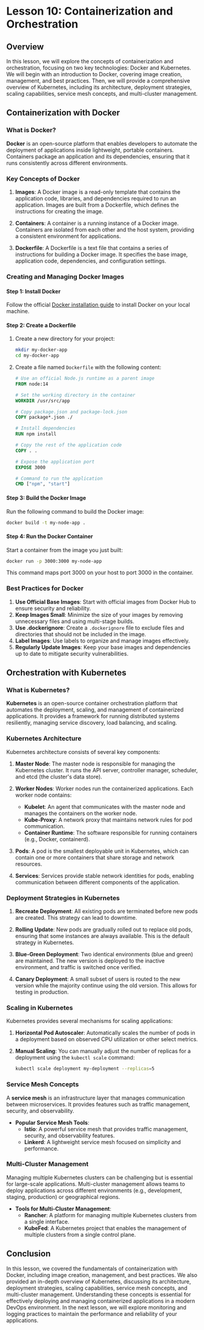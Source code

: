 # Lesson 10: Containerization and Orchestration

## Overview

In this lesson, we will explore the concepts of containerization and orchestration, focusing on two key technologies: Docker and Kubernetes. We will begin with an introduction to Docker, covering image creation, management, and best practices. Then, we will provide a comprehensive overview of Kubernetes, including its architecture, deployment strategies, scaling capabilities, service mesh concepts, and multi-cluster management.

## Containerization with Docker

### What is Docker?

**Docker** is an open-source platform that enables developers to automate the deployment of applications inside lightweight, portable containers. Containers package an application and its dependencies, ensuring that it runs consistently across different environments.

### Key Concepts of Docker

1. **Images**: A Docker image is a read-only template that contains the application code, libraries, and dependencies required to run an application. Images are built from a Dockerfile, which defines the instructions for creating the image.

2. **Containers**: A container is a running instance of a Docker image. Containers are isolated from each other and the host system, providing a consistent environment for applications.

3. **Dockerfile**: A Dockerfile is a text file that contains a series of instructions for building a Docker image. It specifies the base image, application code, dependencies, and configuration settings.

### Creating and Managing Docker Images

#### Step 1: Install Docker

Follow the official [Docker installation guide](https://docs.docker.com/get-docker/) to install Docker on your local machine.

#### Step 2: Create a Dockerfile

1. Create a new directory for your project:
   ```bash
   mkdir my-docker-app
   cd my-docker-app
   ```

2. Create a file named `Dockerfile` with the following content:
   ```dockerfile
   # Use an official Node.js runtime as a parent image
   FROM node:14

   # Set the working directory in the container
   WORKDIR /usr/src/app

   # Copy package.json and package-lock.json
   COPY package*.json ./

   # Install dependencies
   RUN npm install

   # Copy the rest of the application code
   COPY . .

   # Expose the application port
   EXPOSE 3000

   # Command to run the application
   CMD ["npm", "start"]
   ```

#### Step 3: Build the Docker Image

Run the following command to build the Docker image:
```bash
docker build -t my-node-app .
```

#### Step 4: Run the Docker Container

Start a container from the image you just built:
```bash
docker run -p 3000:3000 my-node-app
```
This command maps port 3000 on your host to port 3000 in the container.

### Best Practices for Docker

1. **Use Official Base Images**: Start with official images from Docker Hub to ensure security and reliability.
2. **Keep Images Small**: Minimize the size of your images by removing unnecessary files and using multi-stage builds.
3. **Use .dockerignore**: Create a `.dockerignore` file to exclude files and directories that should not be included in the image.
4. **Label Images**: Use labels to organize and manage images effectively.
5. **Regularly Update Images**: Keep your base images and dependencies up to date to mitigate security vulnerabilities.

## Orchestration with Kubernetes

### What is Kubernetes?

**Kubernetes** is an open-source container orchestration platform that automates the deployment, scaling, and management of containerized applications. It provides a framework for running distributed systems resiliently, managing service discovery, load balancing, and scaling.

### Kubernetes Architecture

Kubernetes architecture consists of several key components:

1. **Master Node**: The master node is responsible for managing the Kubernetes cluster. It runs the API server, controller manager, scheduler, and etcd (the cluster's data store).

2. **Worker Nodes**: Worker nodes run the containerized applications. Each worker node contains:
   - **Kubelet**: An agent that communicates with the master node and manages the containers on the worker node.
   - **Kube-Proxy**: A network proxy that maintains network rules for pod communication.
   - **Container Runtime**: The software responsible for running containers (e.g., Docker, containerd).

3. **Pods**: A pod is the smallest deployable unit in Kubernetes, which can contain one or more containers that share storage and network resources.

4. **Services**: Services provide stable network identities for pods, enabling communication between different components of the application.

### Deployment Strategies in Kubernetes

1. **Recreate Deployment**: All existing pods are terminated before new pods are created. This strategy can lead to downtime.

2. **Rolling Update**: New pods are gradually rolled out to replace old pods, ensuring that some instances are always available. This is the default strategy in Kubernetes.

3. **Blue-Green Deployment**: Two identical environments (blue and green) are maintained. The new version is deployed to the inactive environment, and traffic is switched once verified.

4. **Canary Deployment**: A small subset of users is routed to the new version while the majority continue using the old version. This allows for testing in production.

### Scaling in Kubernetes

Kubernetes provides several mechanisms for scaling applications:

1. **Horizontal Pod Autoscaler**: Automatically scales the number of pods in a deployment based on observed CPU utilization or other select metrics.

2. **Manual Scaling**: You can manually adjust the number of replicas for a deployment using the `kubectl scale` command:
   ```bash
   kubectl scale deployment my-deployment --replicas=5
   ```

### Service Mesh Concepts

A **service mesh** is an infrastructure layer that manages communication between microservices. It provides features such as traffic management, security, and observability.

- **Popular Service Mesh Tools**:
  - **Istio**: A powerful service mesh that provides traffic management, security, and observability features.
  - **Linkerd**: A lightweight service mesh focused on simplicity and performance.

### Multi-Cluster Management

Managing multiple Kubernetes clusters can be challenging but is essential for large-scale applications. Multi-cluster management allows teams to deploy applications across different environments (e.g., development, staging, production) or geographical regions.

- **Tools for Multi-Cluster Management**:
  - **Rancher**: A platform for managing multiple Kubernetes clusters from a single interface.
  - **KubeFed**: A Kubernetes project that enables the management of multiple clusters from a single control plane.

## Conclusion

In this lesson, we covered the fundamentals of containerization with Docker, including image creation, management, and best practices. We also provided an in-depth overview of Kubernetes, discussing its architecture, deployment strategies, scaling capabilities, service mesh concepts, and multi-cluster management. Understanding these concepts is essential for effectively deploying and managing containerized applications in a modern DevOps environment. In the next lesson, we will explore monitoring and logging practices to maintain the performance and reliability of your applications.